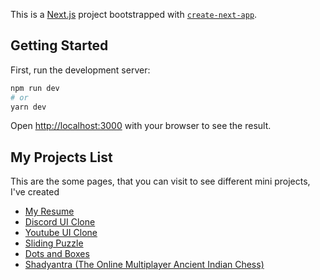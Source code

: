 This is a [Next.js](https://nextjs.org/) project bootstrapped with [`create-next-app`](https://github.com/vercel/next.js/tree/canary/packages/create-next-app).

## Getting Started

First, run the development server:

```bash
npm run dev
# or
yarn dev
```

Open [http://localhost:3000](http://localhost:3000) with your browser to see the result.

## My Projects List

This are the some pages, that you can visit to see different mini projects, I've created

- [My Resume](https://curios.vercel.app/resume)
- [Discord UI Clone](https://curios.vercel.app/discord)
- [Youtube UI Clone](https://curios.vercel.app/youtube)
- [Sliding Puzzle](https://curios.vercel.app/games/puzzle)
- [Dots and Boxes](https://curios.vercel.app/games/dots-and-boxes)
- [Shadyantra (The Online Multiplayer Ancient Indian Chess)](https://shadyantra.vercel.app/editor)
